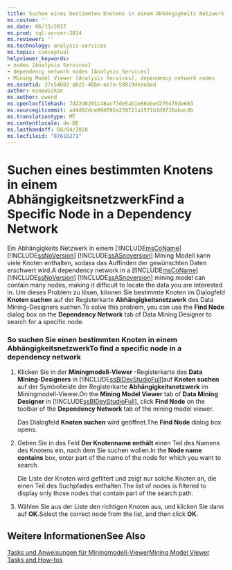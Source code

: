 ```yaml
---
title: Suchen eines bestimmten Knotens in einem Abhängigkeits Netzwerk | Microsoft-Dokumentation
ms.custom: ''
ms.date: 06/13/2017
ms.prod: sql-server-2014
ms.reviewer: ''
ms.technology: analysis-services
ms.topic: conceptual
helpviewer_keywords:
- nodes [Analysis Services]
- dependency network nodes [Analysis Services]
- Mining Model Viewer [Analysis Services], dependency network nodes
ms.assetid: 37c54602-ab25-48be-ae7a-59819deea8ed
author: minewiskan
ms.author: owend
ms.openlocfilehash: 7d22d6201c48ac77de5ab1e86ebed276478de683
ms.sourcegitcommit: ad4d92dce894592a259721a1571b1d8736abacdb
ms.translationtype: MT
ms.contentlocale: de-DE
ms.lasthandoff: 08/04/2020
ms.locfileid: "87616271"
---
```

# <a name="find-a-specific-node-in-a-dependency-network"></a><span data-ttu-id="8c016-102">Suchen eines bestimmten Knotens in einem Abhängigkeitsnetzwerk</span><span class="sxs-lookup"><span data-stu-id="8c016-102">Find a Specific Node in a Dependency Network</span></span>
  <span data-ttu-id="8c016-103">Ein Abhängigkeits Netzwerk in einem [!INCLUDE[msCoName](../../includes/msconame-md.md)] [!INCLUDE[ssNoVersion](../../includes/ssnoversion-md.md)] [!INCLUDE[ssASnoversion](../../includes/ssasnoversion-md.md)] Mining Modell kann viele Knoten enthalten, sodass das Auffinden der gewünschten Daten erschwert wird.</span><span class="sxs-lookup"><span data-stu-id="8c016-103">A dependency network in a [!INCLUDE[msCoName](../../includes/msconame-md.md)] [!INCLUDE[ssNoVersion](../../includes/ssnoversion-md.md)] [!INCLUDE[ssASnoversion](../../includes/ssasnoversion-md.md)] mining model can contain many nodes, making it difficult to locate the data you are interested in.</span></span> <span data-ttu-id="8c016-104">Um dieses Problem zu lösen, können Sie bestimmte Knoten im Dialogfeld **Knoten suchen** auf der Registerkarte **Abhängigkeitsnetzwerk** des Data Mining-Designers suchen.</span><span class="sxs-lookup"><span data-stu-id="8c016-104">To solve this problem, you can use the **Find Node** dialog box on the **Dependency Network** tab of Data Mining Designer to search for a specific node.</span></span>  
  
### <a name="to-find-a-specific-node-in-a-dependency-network"></a><span data-ttu-id="8c016-105">So suchen Sie einen bestimmten Knoten in einem Abhängigkeitsnetzwerk</span><span class="sxs-lookup"><span data-stu-id="8c016-105">To find a specific node in a dependency network</span></span>  
  
1.  <span data-ttu-id="8c016-106">Klicken Sie in der **Miningmodell-Viewer** -Registerkarte des **Data Mining-Designers** in [!INCLUDE[ssBIDevStudioFull](../../includes/ssbidevstudiofull-md.md)]auf **Knoten suchen** auf der Symbolleiste der Registerkarte **Abhängigkeitsnetzwerk** im Miningmodell-Viewer.</span><span class="sxs-lookup"><span data-stu-id="8c016-106">On the **Mining Model Viewer** tab of **Data Mining Designer** in [!INCLUDE[ssBIDevStudioFull](../../includes/ssbidevstudiofull-md.md)], click **Find Node** on the toolbar of the **Dependency Network** tab of the mining model viewer.</span></span>  
  
     <span data-ttu-id="8c016-107">Das Dialogfeld **Knoten suchen** wird geöffnet.</span><span class="sxs-lookup"><span data-stu-id="8c016-107">The **Find Node** dialog box opens.</span></span>  
  
2.  <span data-ttu-id="8c016-108">Geben Sie in das Feld **Der Knotenname enthält** einen Teil des Namens des Knotens ein, nach dem Sie suchen wollen.</span><span class="sxs-lookup"><span data-stu-id="8c016-108">In the **Node name contains** box, enter part of the name of the node for which you want to search.</span></span>  
  
     <span data-ttu-id="8c016-109">Die Liste der Knoten wird gefiltert und zeigt nur solche Knoten an, die einen Teil des Suchpfades enthalten.</span><span class="sxs-lookup"><span data-stu-id="8c016-109">The list of nodes is filtered to display only those nodes that contain part of the search path.</span></span>  
  
3.  <span data-ttu-id="8c016-110">Wählen Sie aus der Liste den richtigen Knoten aus, und klicken Sie dann auf **OK**.</span><span class="sxs-lookup"><span data-stu-id="8c016-110">Select the correct node from the list, and then click **OK**.</span></span>  
  
## <a name="see-also"></a><span data-ttu-id="8c016-111">Weitere Informationen</span><span class="sxs-lookup"><span data-stu-id="8c016-111">See Also</span></span>  
 [<span data-ttu-id="8c016-112">Tasks und Anweisungen für Miningmodell-Viewer</span><span class="sxs-lookup"><span data-stu-id="8c016-112">Mining Model Viewer Tasks and How-tos</span></span>](mining-model-viewer-tasks-and-how-tos.md)  
  
  
